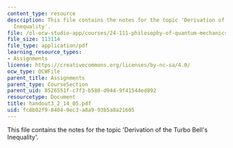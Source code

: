 ```yaml
---
content_type: resource
description: This file contains the notes for the topic 'Derivation of the Turbo Bell's
  Inequality'.
file: /ol-ocw-studio-app/courses/24-111-philosophy-of-quantum-mechanics-spring-2005/fc8b02f984040ec3a8a993b5a8a21605_handout3_2_14_05.pdf
file_size: 113114
file_type: application/pdf
learning_resource_types:
- Assignments
license: https://creativecommons.org/licenses/by-nc-sa/4.0/
ocw_type: OCWFile
parent_title: Assignments
parent_type: CourseSection
parent_uid: 8526551f-c7f3-b580-d944-9f41544ed892
resourcetype: Document
title: handout3_2_14_05.pdf
uid: fc8b02f9-8404-0ec3-a8a9-93b5a8a21605
---
```

This file contains the notes for the topic 'Derivation of the Turbo Bell's Inequality'.